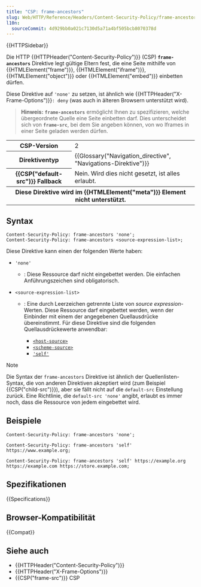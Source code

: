 ```yaml
---
title: "CSP: frame-ancestors"
slug: Web/HTTP/Reference/Headers/Content-Security-Policy/frame-ancestors
l10n:
  sourceCommit: 4d929bb0a021c7130d5a71a4bf505bcb8070378d
---
```


{{HTTPSidebar}}

Die HTTP {{HTTPHeader("Content-Security-Policy")}} (CSP) **`frame-ancestors`** Direktive legt gültige Eltern fest, die eine Seite mithilfe von {{HTMLElement("frame")}}, {{HTMLElement("iframe")}}, {{HTMLElement("object")}} oder {{HTMLElement("embed")}} einbetten dürfen.

Diese Direktive auf `'none'` zu setzen, ist ähnlich wie {{HTTPHeader("X-Frame-Options")}}`: deny` (was auch in älteren Browsern unterstützt wird).

> **Hinweis:** **`frame-ancestors`** ermöglicht Ihnen zu spezifizieren, welche übergeordnete Quelle eine Seite einbetten darf.
> Dies unterscheidet sich von **`frame-src`**, bei dem Sie angeben können, von wo Iframes in einer Seite geladen werden dürfen.

<table class="properties">
  <tbody>
    <tr>
      <th scope="row">CSP-Version</th>
      <td>2</td>
    </tr>
    <tr>
      <th scope="row">Direktiventyp</th>
      <td>{{Glossary("Navigation_directive", "Navigations-Direktive")}}</td>
    </tr>
    <tr>
      <th scope="row">{{CSP("default-src")}} Fallback</th>
      <td>Nein. Wird dies nicht gesetzt, ist alles erlaubt.</td>
    </tr>
    <tr>
      <th colspan="2" scope="row">
        Diese Direktive wird im {{HTMLElement("meta")}} Element nicht unterstützt.
      </th>
    </tr>
  </tbody>
</table>

## Syntax

```http
Content-Security-Policy: frame-ancestors 'none';
Content-Security-Policy: frame-ancestors <source-expression-list>;
```

Diese Direktive kann einen der folgenden Werte haben:

- `'none'`
  - : Diese Ressource darf nicht eingebettet werden. Die einfachen Anführungszeichen sind obligatorisch.
- `<source-expression-list>`

  - : Eine durch Leerzeichen getrennte Liste von _source expression_-Werten. Diese Ressource darf eingebettet werden, wenn der Einbinder mit einem der angegebenen Quellausdrücke übereinstimmt. Für diese Direktive sind die folgenden Quellausdrückewerte anwendbar:

    - [`<host-source>`](/de/docs/Web/HTTP/Reference/Headers/Content-Security-Policy#host-source)
    - [`<scheme-source>`](/de/docs/Web/HTTP/Reference/Headers/Content-Security-Policy#scheme-source)
    - [`'self'`](/de/docs/Web/HTTP/Reference/Headers/Content-Security-Policy#self)

> [!NOTE]
> Die Syntax der `frame-ancestors` Direktive ist ähnlich der Quellenlisten-Syntax, die von anderen Direktiven akzeptiert wird (zum Beispiel {{CSP("child-src")}}), aber sie fällt nicht auf die `default-src` Einstellung zurück. Eine Richtlinie, die `default-src 'none'` angibt, erlaubt es immer noch, dass die Ressource von jedem eingebettet wird.

## Beispiele

```http
Content-Security-Policy: frame-ancestors 'none';

Content-Security-Policy: frame-ancestors 'self' https://www.example.org;

Content-Security-Policy: frame-ancestors 'self' https://example.org https://example.com https://store.example.com;
```

## Spezifikationen

{{Specifications}}

## Browser-Kompatibilität

{{Compat}}

## Siehe auch

- {{HTTPHeader("Content-Security-Policy")}}
- {{HTTPHeader("X-Frame-Options")}}
- {{CSP("frame-src")}} CSP
